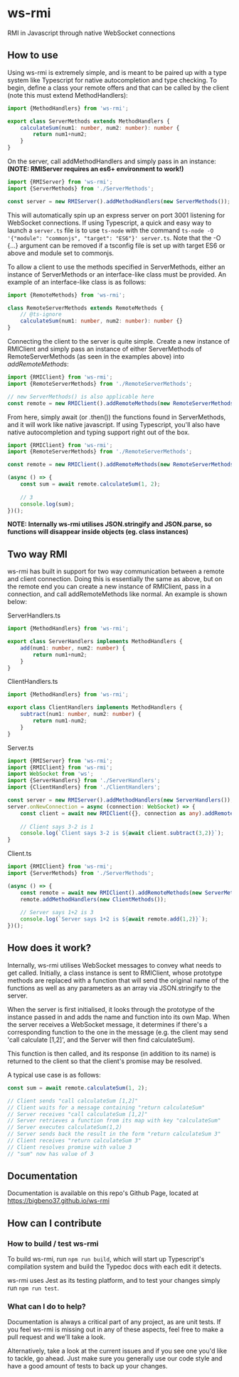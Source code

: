 # ws-rmi
RMI in Javascript through native WebSocket connections

## How to use
Using ws-rmi is extremely simple, and is meant to be paired up with a type system like Typescript for native autocompletion and type checking. To begin, define a class your remote offers and that can be called by the client (note this must extend MethodHandlers):

```typescript
import {MethodHandlers} from 'ws-rmi';

export class ServerMethods extends MethodHandlers {
	calculateSum(num1: number, num2: number): number {
		return num1+num2;
	}
}
```

On the server, call addMethodHandlers and simply pass in an instance:
**(NOTE: RMIServer requires an es6+ environment to work!)**

```typescript
import {RMIServer} from 'ws-rmi';
import {ServerMethods} from './ServerMethods';

const server = new RMIServer().addMethodHandlers(new ServerMethods());
```

This will automatically spin up an express server on port 3001 listening for WebSocket connections. If using Typescript, a quick and easy way to launch a `server.ts` file is to use `ts-node` with the command `ts-node -O '{"module": "commonjs", "target": "ES6"}' server.ts`. Note that the -O {...} argument can be removed if a tsconfig file is set up with target ES6 or above and module set to commonjs.

To allow a client to use the methods specified in ServerMethods, either an instance of ServerMethods or an interface-like class must be provided. An example of an interface-like class is as follows:

```typescript
import {RemoteMethods} from 'ws-rmi';

class RemoteServerMethods extends RemoteMethods {
	// @ts-ignore
	calculateSum(num1: number, num2: number): number {}
}
``` 

Connecting the client to the server is quite simple. Create a new instance of RMIClient and simply pass an instance of either ServerMethods of RemoteServerMethods (as seen in the examples above) into *addRemoteMethods*:

```typescript
import {RMIClient} from 'ws-rmi';
import {RemoteServerMethods} from './RemoteServerMethods';

// new ServerMethods() is also applicable here
const remote = new RMIClient().addRemoteMethods(new RemoteServerMethods());
```

From here, simply await (or .then()) the functions found in ServerMethods, and it will work like native javascript. If using Typescript, you'll also have native autocompletion and typing support right out of the box.

```typescript
import {RMIClient} from 'ws-rmi';
import {RemoteServerMethods} from './RemoteServerMethods';

const remote = new RMIClient().addRemoteMethods(new RemoteServerMethods());

(async () => {
	const sum = await remote.calculateSum(1, 2);
	
	// 3
	console.log(sum);
})();
```

**NOTE: Internally ws-rmi utilises JSON.stringify and JSON.parse, so functions will disappear inside objects (eg. class instances)**

## Two way RMI
ws-rmi has built in support for two way communication between a remote and client connection. Doing this is essentially the same as above, 
but on the remote end you can create a new instance of RMIClient, pass in a connection, and call addRemoteMethods like normal. An example is
shown below:

ServerHandlers.ts
```typescript
import {MethodHandlers} from 'ws-rmi';

export class ServerHandlers implements MethodHandlers {
	add(num1: number, num2: number) {
		return num1+num2;
	}
}
```

ClientHandlers.ts
```typescript
import {MethodHandlers} from 'ws-rmi';

export class ClientHandlers implements MethodHandlers {
	subtract(num1: number, num2: number) {
	    return num1-num2;	
	}
}
```

Server.ts
```typescript
import {RMIServer} from 'ws-rmi';
import {RMIClient} from 'ws-rmi';
import WebSocket from 'ws';
import {ServerHandlers} from './ServerHandlers';
import {ClientHandlers} from './ClientHandlers';

const server = new RMIServer().addMethodHandlers(new ServerHandlers());
server.onNewConnection = async (connection: WebSocket) => {
	const client = await new RMIClient({}, connection as any).addRemoteMethods(new ClientHandlers());
	
	// Client says 3-2 is 1
	console.log(`Client says 3-2 is ${await client.subtract(3,2)}`);
}
```

Client.ts
```typescript
import {RMIClient} from 'ws-rmi';
import {ServerMethods} from './ServerMethods';

(async () => {
	const remote = await new RMIClient().addRemoteMethods(new ServerMethods());
	remote.addMethodHandlers(new ClientMethods());
	
	// Server says 1+2 is 3
	console.log(`Server says 1+2 is ${await remote.add(1,2)}`);
})();
```

## How does it work?
Internally, ws-rmi utilises WebSocket messages to convey what needs to get called. Initially, a class instance is sent to RMIClient, whose prototype methods are replaced with a function that will send the original name of the functions as well as any parameters as an array via JSON.stringify to the server.

When the server is first initialised, it looks through the prototype of the instance passed in and adds the name and function into its own Map. When the server receives a WebSocket message, it determines if there's a corresponding function to the one in the message (e.g. the client may send 'call calculate [1,2]', and the Server will then find calculateSum). 

This function is then called, and its response (in addition to its name) is returned to the client so that the client's promise may be resolved.

A typical use case is as follows:

```typescript
const sum = await remote.calculateSum(1, 2);

// Client sends "call calculateSum [1,2]"
// Client waits for a message containing "return calculateSum"
// Server receives "call calculateSum [1,2]"
// Server retrieves a function from its map with key "calculateSum"
// Server executes calculateSum(1,2)
// Server sends back the result in the form "return calculateSum 3"
// Client receives "return calculateSum 3"
// Client resolves promise with value 3
// "sum" now has value of 3
```

## Documentation
Documentation is available on this repo's Github Page, located at https://bigbeno37.github.io/ws-rmi

## How can I contribute
### How to build / test ws-rmi
To build ws-rmi, run `npm run build`, which will start up Typescript's compilation system and build the Typedoc docs with each edit it detects. 

ws-rmi uses Jest as its testing platform, and to test your changes simply run `npm run test`.

### What can I do to help?
Documentation is always a critical part of any project, as are unit tests. If you feel ws-rmi is missing out in any of these aspects, feel free to make a pull request and we'll take a look.

Alternatively, take a look at the current issues and if you see one you'd like to tackle, go ahead. Just make sure you generally use our code style and have a good amount of tests to back up your changes.